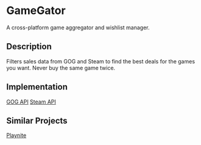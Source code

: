 # GameGator
A cross-platform game aggregator and wishlist manager.

## Description
Filters sales data from GOG and Steam to find the best deals for the games you want. Never buy the same game twice.

## Implementation

[GOG API](https://gogapidocs.readthedocs.io/en/latest/)
[Steam API](https://steamcommunity.com/dev)

## Similar Projects
[Playnite](https://github.com/JosefNemec/Playnite)

